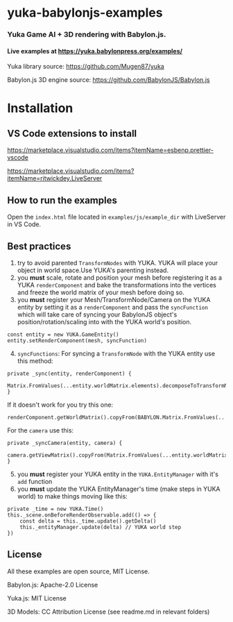# yuka-babylonjs-examples

### Yuka Game AI + 3D rendering with Babylon.js.

#### Live examples at https://yuka.babylonpress.org/examples/

Yuka library source: https://github.com/Mugen87/yuka

Babylon.js 3D engine source: https://github.com/BabylonJS/Babylon.js

# Installation

## VS Code extensions to install

https://marketplace.visualstudio.com/items?itemName=esbenp.prettier-vscode

https://marketplace.visualstudio.com/items?itemName=ritwickdey.LiveServer

## How to run the examples

Open the `index.html` file located in `examples/js/example_dir` with LiveServer in VS Code.

## Best practices

1. try to avoid parented `TransformNodes` with YUKA. YUKA will place your object in world space.Use YUKA's parenting instead.
2. you **must** scale, rotate and position your mesh before registering it as a YUKA `renderComponent` and bake the transformations into the vertices and freeze the world matrix of your mesh before doing so.
3. you **must** register your Mesh/TransformNode/Camera on the YUKA entity by setting it as a `renderComponent` and pass the `syncFunction` which will take care of syncing your BabylonJS object's position/rotation/scaling into with the YUKA world's position.

```
const entity = new YUKA.GameEntity()
entity.setRenderComponent(mesh, syncFunction)
```

4. `syncFunctions`:
   For syncing a `TransformNode` with the YUKA entity use this method:

```
private _sync(entity, renderComponent) {
   Matrix.FromValues(...entity.worldMatrix.elements).decomposeToTransformNode(renderComponent)
}
```

If it doesn't work for you try this one:

```
renderComponent.getWorldMatrix().copyFrom(BABYLON.Matrix.FromValues(...entity.worldMatrix.elements))
```

For the `camera` use this:

```
private _syncCamera(entity, camera) {
    camera.getViewMatrix().copyFrom(Matrix.FromValues(...entity.worldMatrix.elements).invert())
}
```

5. you **must** register your YUKA entity in the `YUKA.EntityManager` with it's `add` function
6. you **must** update the YUKA EntityManager's time (make steps in YUKA world) to make things moving like this:

```
private _time = new YUKA.Time()
this._scene.onBeforeRenderObservable.add(() => {
    const delta = this._time.update().getDelta()
    this._entityManager.update(delta) // YUKA world step
})
```

## License

All these examples are open source, MIT License.

Babylon.js: Apache-2.0 License

Yuka.js: MIT License

3D Models: CC Attribution License (see readme.md in relevant folders)
